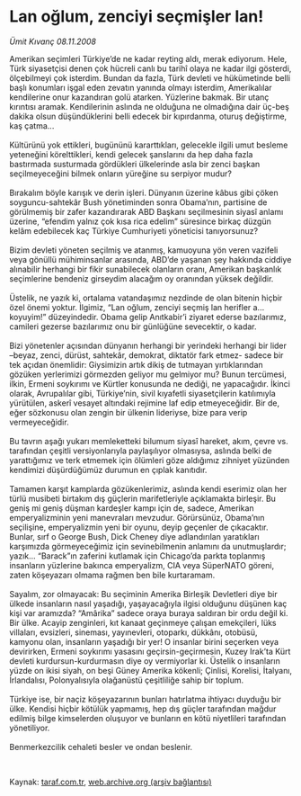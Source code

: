 # Lan oğlum, zenciyi seçmişler lan!

*Ümit Kıvanç 08.11.2008*

<div class="taraf_structure_2col_1zq">
<div class="margen_n">



 <p></p><p>Amerikan seçimleri Türkiye’de ne kadar reyting aldı, merak ediyorum. Hele, Türk siyasetçisi denen çok hücreli canlı bu tarihî olaya ne kadar ilgi gösterdi, ölçebilmeyi çok isterdim. Bundan da fazla, Türk devleti ve hükümetinde belli başlı konumları işgal eden zevatın yanında olmayı isterdim, Amerikalılar kendilerine onur kazandıran golü atarken. Yüzlerine bakmak. Bir utanç kırıntısı aramak. Kendilerinin aslında ne olduğuna ne olmadığına dair üç-beş dakika olsun düşündüklerini belli edecek bir kıpırdanma, oturuş değiştirme, kaş çatma... <br/><br/>Kültürünü yok ettikleri, bugününü kararttıkları, gelecekle ilgili umut besleme yeteneğini körelttikleri, kendi gelecek şanslarını da hep daha fazla bastırmada susturmada gördükleri ülkelerinde asla bir zenci başkan seçilmeyeceğini bilmek onların yüreğine su serpiyor mudur? <br/><br/>Bırakalım böyle karışık ve derin işleri. Dünyanın üzerine kâbus gibi çöken soyguncu-sahtekâr Bush yönetiminden sonra Obama’nın, partisine de görülmemiş bir zafer kazandırarak ABD Başkanı seçilmesinin siyasî anlamı üzerine, “efendim yalnız çok kısa rica edelim” süresince birkaç düzgün kelâm edebilecek kaç Türkiye Cumhuriyeti yöneticisi tanıyorsunuz? <br/><br/>Bizim devleti yöneten seçilmiş ve atanmış, kamuoyuna yön veren vazifeli veya gönüllü mühiminsanlar arasında, ABD’de yaşanan şey hakkında ciddiye alınabilir herhangi bir fikir sunabilecek olanların oranı, Amerikan başkanlık seçimlerine bendeniz girseydim alacağım oy oranından yüksek değildir. <br/><br/>Üstelik, ne yazık ki, ortalama vatandaşımız nezdinde de olan bitenin hiçbir özel önemi yoktur. İlgimiz, “Lan oğlum, zenciyi seçmiş lan herifler a... koyuyim!” düzeyindedir. Obama gelip Anıtkabir’i ziyaret ederse bazılarımız, camileri gezerse bazılarımız onu bir günlüğüne sevecektir, o kadar. <br/><br/>Bizi yönetenler açısından dünyanın herhangi bir yerindeki herhangi bir lider –beyaz, zenci, dürüst, sahtekâr, demokrat, diktatör fark etmez- sadece bir tek açıdan önemlidir: Giysimizin artık dikiş de tutmayan yırtıklarından gözüken yerlerimizi görmezden geliyor mu gelmiyor mu? Bunun tercümesi, ilkin, Ermeni soykırımı ve Kürtler konusunda ne dediği, ne yapacağıdır. İkinci olarak, Avrupalılar gibi, Türkiye’nin, sivil kıyafetli siyasetçilerin katılımıyla yürütülen, askerî vesayet altındaki rejimine laf edip etmeyeceğidir. Bir de, eğer sözkonusu olan zengin bir ülkenin lideriyse, bize para verip vermeyeceğidir. <br/><br/>Bu tavrın aşağı yukarı memleketteki bilumum siyasî hareket, akım, çevre vs. tarafından çeşitli versiyonlarıyla paylaşılıyor olmasıysa, aslında belki de yarattığımız ve terk etmemek için ölümleri göze aldığımız zihniyet yüzünden kendimizi düşürdüğümüz durumun en çıplak kanıtıdır. <br/><br/>Tamamen karşıt kamplarda gözükenlerimiz, aslında kendi eserimiz olan her türlü musibeti birtakım dış güçlerin marifetleriyle açıklamakta birleşir. Bu geniş mi geniş düşman kardeşler kampı için de, sadece, Amerikan emperyalizminin yeni manevraları mevzudur. Görürsünüz, Obama’nın seçilişine, emperyalizmin yeni bir oyunu, deyip geçenler de çıkacaktır. Bunlar, sırf o George Bush, Dick Cheney diye adlandırılan yaratıkları karşımızda görmeyeceğimiz için sevinebilmenin anlamını da unutmuşlardır; yazık... “Barack”ın zaferini kutlamak için Chicago’da parkta toplanmış insanların yüzlerine bakınca emperyalizm, CIA veya SüperNATO göreni, zaten köşeyazarı olmama rağmen ben bile kurtaramam. <br/><br/>Sayalım, zor olmayacak: Bu seçiminin Amerika Birleşik Devletleri diye bir ülkede insanların nasıl yaşadığı, yaşayacağıyla ilgisi olduğunu düşünen kaç kişi var aramızda? “Amârika” sadece oraya buraya saldıran bir ordu değil ki. Bir ülke. Acayip zenginleri, kıt kanaat geçinmeye çalışan emekçileri, lüks villaları, evsizleri, sineması, yayınevleri, otoparkı, dükkânı, otobüsü, kamyonu olan, insanların yaşadığı bir yer! O insanlar birini seçerken veya devirirken, Ermeni soykırımı yasasını geçirsin-geçirmesin, Kuzey Irak’ta Kürt devleti kurdursun-kurdurmasın diye oy vermiyorlar ki. Üstelik o insanların yüzde on ikisi siyah, on beşi Güney Amerika kökenli; Çinlisi, Korelisi, İtalyanı, İrlandalısı, Polonyalısıyla olağanüstü çeşitliliğe sahip bir toplum. <br/><br/>Türkiye ise, bir naçiz köşeyazarının bunları hatırlatma ihtiyacı duyduğu bir ülke. Kendisi hiçbir kötülük yapmamış, hep dış güçler tarafından mağdur edilmiş bilge kimselerden oluşuyor ve bunların en kötü niyetlileri tarafından yönetiliyor. <br/><br/>Benmerkezcilik cehaleti besler ve ondan beslenir.</p>

<br/>


<div id="taraf_not">
</div>

</div>


</div>

Kaynak: [taraf.com.tr](http://www.taraf.com.tr:80/makale/2582.htm), [web.archive.org (arşiv bağlantısı)](http://web.archive.org/web/20081211143406/http://www.taraf.com.tr:80/makale/2582.htm)
